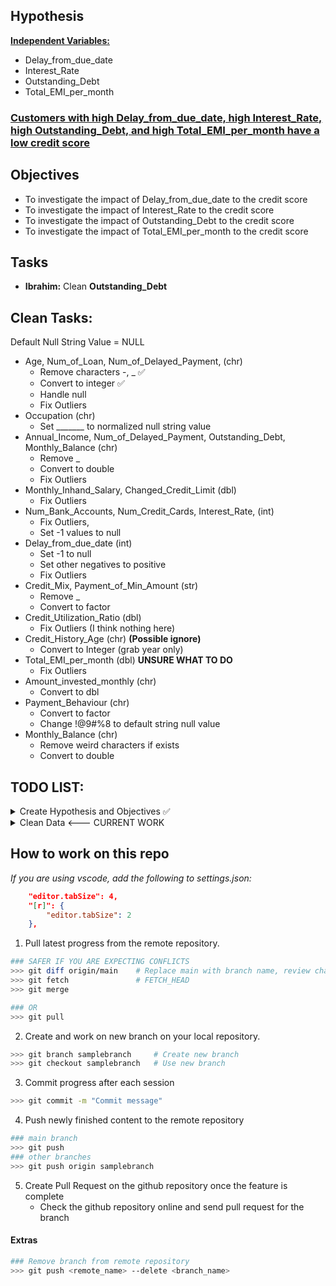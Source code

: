 ## Hypothesis
 <b><u>Independent Variables: </u></b> 
* Delay_from_due_date
* Interest_Rate 
* Outstanding_Debt
* Total_EMI_per_month <br>

 <h3><b><u>Customers with high Delay_from_due_date, high Interest_Rate, high Outstanding_Debt, and high Total_EMI_per_month have a low credit score</u></b></h3>

## Objectives
- To investigate the impact of Delay_from_due_date to the credit score
- To investigate the impact of Interest_Rate to the credit score
- To investigate the impact of Outstanding_Debt to the credit score
- To investigate the impact of Total_EMI_per_month to the credit score

## Tasks
- **Ibrahim:** Clean **Outstanding_Debt** 

## Clean Tasks:
Default Null String Value = NULL
- Age, Num_of_Loan, Num_of_Delayed_Payment, (chr)
    - Remove characters -, _ ✅
    - Convert to integer ✅
    - Handle null
    - Fix Outliers
- Occupation (chr)
    - Set _______ to normalized null string value
- Annual_Income, Num_of_Delayed_Payment, Outstanding_Debt, Monthly_Balance (chr)
    - Remove _
    - Convert to double
    - Fix Outliers
- Monthly_Inhand_Salary, Changed_Credit_Limit (dbl)
    - Fix Outliers
- Num_Bank_Accounts, Num_Credit_Cards, Interest_Rate, (int)
    - Fix Outliers, 
    - Set -1 values to null
- Delay_from_due_date (int)
    - Set -1 to null
    - Set other negatives to positive
    - Fix Outliers
- Credit_Mix, Payment_of_Min_Amount (str)
    - Remove _
    - Convert to factor
- Credit_Utilization_Ratio (dbl)
    - Fix Outliers (I think nothing here)
- Credit_History_Age (chr) **(Possible ignore)**
    - Convert to Integer (grab year only)
- Total_EMI_per_month (dbl) **UNSURE WHAT TO DO**
    - Fix Outliers
- Amount_invested_monthly (chr)
    - Convert to dbl
- Payment_Behaviour (chr)
    - Convert to factor
    - Change !@9#%8 to default string null value
- Monthly_Balance (chr)
    - Remove weird characters if exists
    - Convert to double

## TODO LIST:
<details><summary>
Create Hypothesis and Objectives ✅
</summary>
<ul>
    <li>Select 4 independent variables ✅</li>
<ul>
</details>

<details><summary>
Clean Data <--- CURRENT WORK
</summary>
<ul>

<li>
Total_EMI_per_month:
    <ul>
        <li>Round off to 2DP</li>
        <li>Remove nulls</li>
        <li>Identify outliers</li>
    </ul>
</li>

<li>
Delay_from_due_date: 
    <ul>
        <li>Deal with negative values</li>
        <li>Identify outliers</li>
    </ul>
</li>

<li>
Interest_Rate: 
    <ul>
        <li>Do something about the crazy interest rates?</li>
    </ul>
</li>

<li>
Outstanding_Debt: 
    <ul>
        <li>Deal with nulls ❌</li>
        <li>Remove unnecessary characters ✅</li>
        <li>Convert to Numeric ✅</li>
    </ul>
</li>

</ul>
</details>

## How to work on this repo

*If you are using vscode, add the following to settings.json:*
```json
    "editor.tabSize": 4,
    "[r]": {
        "editor.tabSize": 2
    },
```

1. Pull latest progress from the remote repository.
```bash
### SAFER IF YOU ARE EXPECTING CONFLICTS
>>> git diff origin/main    # Replace main with branch name, review changes
>>> git fetch               # FETCH_HEAD
>>> git merge

### OR
>>> git pull        
```
2. Create and work on new branch on your local repository. 
```bash
>>> git branch samplebranch     # Create new branch
>>> git checkout samplebranch   # Use new branch
```
3. Commit progress after each session
```bash
>>> git commit -m "Commit message"
```
4. Push newly finished content to the remote repository
```bash
### main branch
>>> git push
### other branches
>>> git push origin samplebranch
```
5. Create Pull Request on the github repository once the feature is complete
    - Check the github repository online and send pull request for the branch

#### **Extras**
```bash
### Remove branch from remote repository
>>> git push <remote_name> --delete <branch_name>
```
